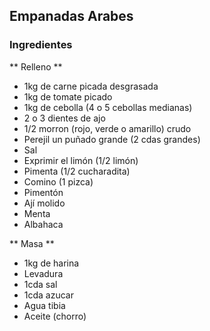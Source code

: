 ## Empanadas Arabes

### Ingredientes

** Relleno **

  * 1kg de carne picada desgrasada
  * 1kg de tomate picado
  * 1kg de cebolla (4 o 5 cebollas medianas)
  * 2 o 3 dientes de ajo
  * 1/2 morron (rojo, verde o amarillo) crudo
  * Perejil un puñado grande (2 cdas grandes)
  * Sal
  * Exprimir el limón (1/2 limón)
  * Pimenta (1/2 cucharadita)
  * Comino  (1 pizca)
  * Pimentón
  * Ají molido
  * Menta
  * Albahaca

** Masa **

  * 1kg de  harina
  * Levadura
  * 1cda sal
  * 1cda azucar
  * Agua tibia
  * Aceite (chorro)